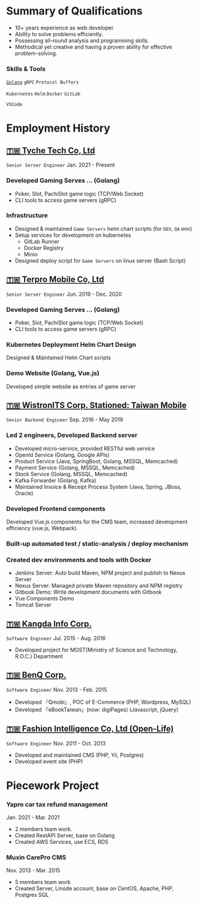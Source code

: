 # Summary of Qualifications

* 10+ years experience as web developer.
* Ability to solve problems efficiently.
* Possessing all-round analysis and programming skills.
* Methodical yet creative and having a proven ability for effective problem-solving.


### Skills & Tools
[`Golang`](skills/Golang.md) `gRPC` `Protocol Buffers`

`Kubernetes` `Helm` `Docker` `GitLab`

`VSCode`

# Employment History

## [🇹🇼 Tyche Tech Co, Ltd](employments/202101-tyche)
`Senior Server Engineer` Jan. 2021 - Present

### Developed Gaming Serves ... (Golang)
* Poker, Slot, PachiSlot game logic (TCP/Web Socket)
* CLI tools to access game servers (gRPC)

### Infrastructure
* Designed & maintained `Game Servers` helm chart scripts (for `DEV`, `QA` env)
* Setup services for development on kubernetes
  * GitLab Runner
  * Docker Registry
  * Minio
* Designed deploy script for `Game Servers` on linux server (Bash Script)


## [🇹🇼 Terpro Mobile Co, Ltd](employments/201906-terpro/README.md)
`Senior Server Engineer` Jun. 2019 - Dec. 2020

### Developed Gaming Serves ... (Golang)
* Poker, Slot, PachiSlot game logic (TCP/Web Socket)
* CLI tools to access game servers (gRPC)

### Kubernetes Deployment Helm Chart Design
Designed & Maintained  Helm Chart scripts

### Demo Website (Golang, Vue.js)
Developed simple website as entries of game server



## [🇹🇼 WistronITS Corp. Stationed: Taiwan Mobile](employments/201609-wits-twm/README.md)
`Senior Backend Engineer` Sep. 2016 - May 2019

### Led 2 engineers, Developed Backend server
* Developed micro-service, provided RESTful web service
* OpenId Service (Golang, Google APIs)
* Product Service (Java, SpringBoot, Golang, MSSQL, Memcached)
* Payment Service (Golang, MSSQL, Memcached)
* Stock Service (Golang, MSSQL, Memcached)
* Kafka Forwarder (Golang, Kafka)
* Maintained Invoice & Receipt Process System (Java, Spring, JBoss, Oracle)

### Developed Frontend components
Developed Vue.js components for the CMS team, increased development efficiency (vue.js, Webpack)

### Built-up automated test / static-analysis / deploy mechanism

### Created dev environments and tools with Docker
* Jenkins Server: Auto build Maven, NPM project and publish to Nexus Server
* Nexus Server: Managed private Maven repository and NPM registry
* Gitbook Demo: Write development documents with Gitbook
* Vue Components Demo
* Tomcat Server



## [🇹🇼 Kangda Info Corp.](employments/201507-kangda/README.md)
`Software Engineer` Jul. 2015 - Aug. 2016
* Developed project for MOST(Ministry of Science and Technology, R.O.C.) Department



## [🇹🇼 BenQ Corp.](employments/201311-benq/README.md)
`Software Engineer` Nov. 2013 - Feb. 2015
* Developed 『Qmobi』, POC of E-Commerce (PHP, Wordpress, MySQL)
* Developed 『eBookTaiwan』(now: digiPages) (Javascript, jQuery)



## [🇹🇼 Fashion Intelligence Co, Ltd (Open-Life)](employments/201111-openlife/README.md)
`Software Engineer` Nov. 2011 - Oct. 2013
* Developed and maintained CMS (PHP, Yii, Postgres)
* Developed event site (PHP)



# Piecework Project

### Yapro car tax refund management
Jan. 2021 - Mar. 2021
* 2 members team work.
* Created RestAPI Server, base on Golang
* Created AWS Services, use ECS, RDS

### Muxin CarePro CMS
Nov. 2013 - Mar. 2015
* 5 members team work
* Created Server, Linode account, base on CentOS, Apache, PHP, Postgres SQL



<!--
**ggwhite/ggwhite** is a ✨ _special_ ✨ repository because its `README.md` (this file) appears on your GitHub profile.

Here are some ideas to get you started:

- 🔭 I’m currently working on ...
- 🌱 I’m currently learning ...
- 👯 I’m looking to collaborate on ...
- 🤔 I’m looking for help with ...
- 💬 Ask me about ...
- 📫 How to reach me: ...
- 😄 Pronouns: ...
- ⚡ Fun fact: ...
-->
